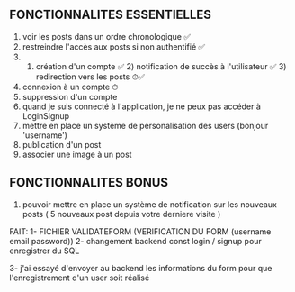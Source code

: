
## FONCTIONNALITES ESSENTIELLES

1. voir les posts dans un ordre chronologique ✅
2. restreindre l'accès aux posts si non authentifié ✅
3. 1) création d'un compte ✅ 2) notification de succès à l'utilisateur ✅ 3) redirection vers les posts ⏱✅
4. connexion à un compte ⏱
5. suppression d'un compte
6. quand je suis connecté à l'application, je ne peux pas accéder à LoginSignup
7. mettre en place un système de personalisation des users (bonjour 'username')
8. publication d'un post
9. associer une image à un post

## FONCTIONNALITES BONUS

1. pouvoir mettre en place un système de notification sur les nouveaux posts ( 5 nouveaux post depuis votre derniere visite )

FAIT:
1- FICHIER VALIDATEFORM (VERIFICATION DU FORM (username email password))
2- changement backend const login / signup pour enregistrer du SQL 

3- j'ai essayé d'envoyer au backend les informations du form pour que l'enregistrement d'un user soit réalisé